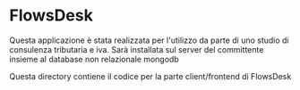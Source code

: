 # FlowsDesk

Questa applicazione è stata realizzata per l'utilizzo da parte di uno studio di consulenza tributaria e iva.
Sarà installata sul server del committente insieme al database non relazionale mongodb

Questa directory contiene il codice per la parte client/frontend di FlowsDesk
